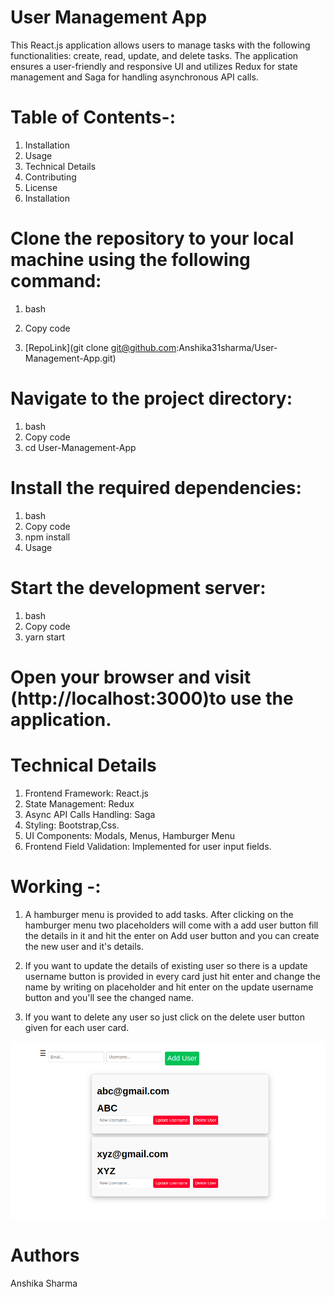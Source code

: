 
# User Management App  


This React.js application allows users to manage tasks with the following functionalities: create, read, update, and delete tasks. The application ensures a user-friendly and responsive UI and utilizes Redux for state management and Saga for handling asynchronous API calls.

# Table of Contents-:


1. Installation
2. Usage
3. Technical Details
4. Contributing
5. License
6. Installation


# Clone the repository to your local machine using the following command:


1. bash
2. Copy code


3. [RepoLink](git clone git@github.com:Anshika31sharma/User-Management-App.git)


# Navigate to the project directory:


1. bash
2. Copy code
3. cd User-Management-App


# Install the required dependencies:


1. bash
2. Copy code
3. npm install
4. Usage


# Start the development server:


1. bash
2. Copy code
3. yarn start


# Open your browser and visit (http://localhost:3000)to use the application.


# Technical Details


1. Frontend Framework: React.js
2. State Management: Redux
3. Async API Calls Handling: Saga
4. Styling: Bootstrap,Css.
5. UI Components: Modals, Menus, Hamburger Menu
6. Frontend Field Validation: Implemented for user input fields.
 
# Working -:

1. A hamburger menu is provided  to add tasks. After clicking on the hamburger menu two placeholders will come with a add user button fill the details in it and hit the enter on Add user button and you can create the new user and it's details.

2. If you want to update the details of existing user so there is a update username button is provided in every card just hit enter and change the name by writing on placeholder and hit enter on the update username button and you'll see the changed name.

3. If you want to delete any user so  just click on the delete user button given for each user card.

![Crud App](/src/Assets/todolist.png)


# Authors

Anshika Sharma




